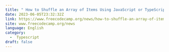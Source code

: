 ```yaml
---
title: " How to Shuffle an Array of Items Using JavaScript or TypeScript "
date: 2023-06-05T23:32:32Z
link: https://www.freecodecamp.org/news/how-to-shuffle-an-array-of-items-using-javascript-or-typescript/?utm_medium=RSS&utm_source=news.12bit.vn
site: www.freecodecamp.org/news
language: English
category:
  -  Typescript 
draft: false
---
```

